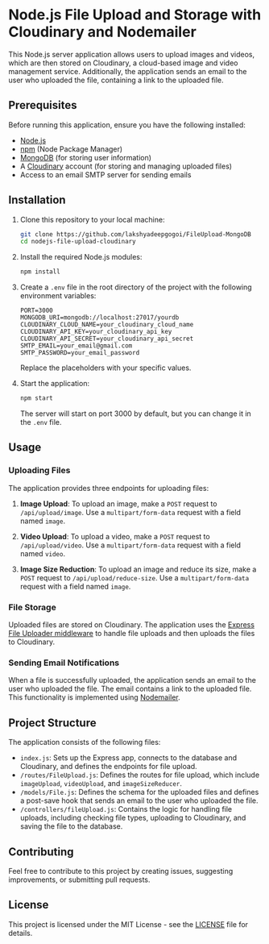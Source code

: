 # Node.js File Upload and Storage with Cloudinary and Nodemailer

This Node.js server application allows users to upload images and videos, which are then stored on Cloudinary, a cloud-based image and video management service. Additionally, the application sends an email to the user who uploaded the file, containing a link to the uploaded file.

## Prerequisites

Before running this application, ensure you have the following installed:

- [Node.js](https://nodejs.org/)
- [npm](https://www.npmjs.com/) (Node Package Manager)
- [MongoDB](https://www.mongodb.com/) (for storing user information)
- A [Cloudinary](https://cloudinary.com/) account (for storing and managing uploaded files)
- Access to an email SMTP server for sending emails

## Installation

1. Clone this repository to your local machine:

   ```bash
   git clone https://github.com/lakshyadeepgogoi/FileUpload-MongoDB
   cd nodejs-file-upload-cloudinary
   ```

2. Install the required Node.js modules:

   ```bash
   npm install
   ```

3. Create a `.env` file in the root directory of the project with the following environment variables:

   ```env
   PORT=3000
   MONGODB_URI=mongodb://localhost:27017/yourdb
   CLOUDINARY_CLOUD_NAME=your_cloudinary_cloud_name
   CLOUDINARY_API_KEY=your_cloudinary_api_key
   CLOUDINARY_API_SECRET=your_cloudinary_api_secret
   SMTP_EMAIL=your_email@gmail.com
   SMTP_PASSWORD=your_email_password
   ```

   Replace the placeholders with your specific values.

4. Start the application:

   ```bash
   npm start
   ```

   The server will start on port 3000 by default, but you can change it in the `.env` file.

## Usage

### Uploading Files

The application provides three endpoints for uploading files:

1. **Image Upload**: To upload an image, make a `POST` request to `/api/upload/image`. Use a `multipart/form-data` request with a field named `image`.

2. **Video Upload**: To upload a video, make a `POST` request to `/api/upload/video`. Use a `multipart/form-data` request with a field named `video`.

3. **Image Size Reduction**: To upload an image and reduce its size, make a `POST` request to `/api/upload/reduce-size`. Use a `multipart/form-data` request with a field named `image`.

### File Storage

Uploaded files are stored on Cloudinary. The application uses the [Express File Uploader middleware](https://www.npmjs.com/package/express-fileuploader) to handle file uploads and then uploads the files to Cloudinary.

### Sending Email Notifications

When a file is successfully uploaded, the application sends an email to the user who uploaded the file. The email contains a link to the uploaded file. This functionality is implemented using [Nodemailer](https://nodemailer.com/).

## Project Structure

The application consists of the following files:

- `index.js`: Sets up the Express app, connects to the database and Cloudinary, and defines the endpoints for file upload.
- `/routes/FileUpload.js`: Defines the routes for file upload, which include `imageUpload`, `videoUpload`, and `imageSizeReducer`.
- `/models/File.js`: Defines the schema for the uploaded files and defines a post-save hook that sends an email to the user who uploaded the file.
- `/controllers/fileUpload.js`: Contains the logic for handling file uploads, including checking file types, uploading to Cloudinary, and saving the file to the database.

## Contributing

Feel free to contribute to this project by creating issues, suggesting improvements, or submitting pull requests.

## License

This project is licensed under the MIT License - see the [LICENSE](LICENSE) file for details.

